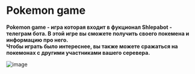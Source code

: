 #                                           Pokemon game
**Pokemon game - игра которая входит в фукционал Shlepabot - телеграм бота. 
В этой игре вы сможете получить своего покемена и информацию про него.                                                        
Чтобы играть было интереснее, вы также можете сражаться на покемонах с другими участниками вашего серевера.**
         
![image](https://github.com/user-attachments/assets/5d181c02-0ffe-4a6e-8c2f-26f1e73ed2b5)
